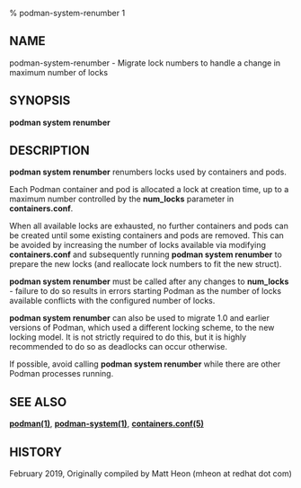 % podman-system-renumber 1

## NAME
podman\-system\-renumber - Migrate lock numbers to handle a change in maximum number of locks

## SYNOPSIS
**podman system renumber**

## DESCRIPTION
**podman system renumber** renumbers locks used by containers and pods.

Each Podman container and pod is allocated a lock at creation time, up to a maximum number controlled by the **num_locks** parameter in **containers.conf**.

When all available locks are exhausted, no further containers and pods can be created until some existing containers and pods are removed. This can be avoided by increasing the number of locks available via modifying **containers.conf** and subsequently running **podman system renumber** to prepare the new locks (and reallocate lock numbers to fit the new struct).

**podman system renumber** must be called after any changes to **num_locks** - failure to do so results in errors starting Podman as the number of locks available conflicts with the configured number of locks.

**podman system renumber** can also be used to migrate 1.0 and earlier versions of Podman, which used a different locking scheme, to the new locking model. It is not strictly required to do this, but it is highly recommended to do so as deadlocks can occur otherwise.

If possible, avoid calling **podman system renumber** while there are other Podman processes running.

## SEE ALSO
**[podman(1)](podman.1.md)**, **[podman-system(1)](podman-system.1.md)**, **[containers.conf(5)](https://github.com/containers/common/blob/main/docs/containers.conf.5.md)**

## HISTORY
February 2019, Originally compiled by Matt Heon (mheon at redhat dot com)
